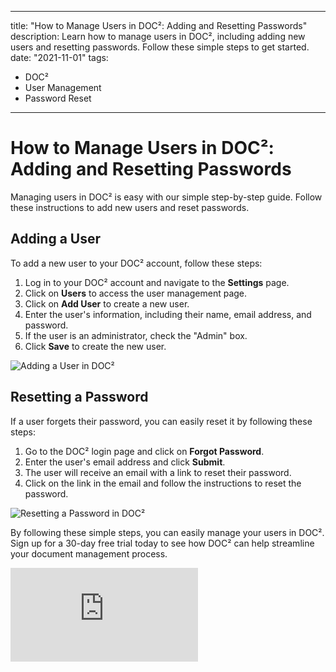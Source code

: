 
---
title: "How to Manage Users in DOC²: Adding and Resetting Passwords"
description: Learn how to manage users in DOC², including adding new users and resetting passwords. Follow these simple steps to get started. 
date: "2021-11-01"
tags:
  - DOC²
  - User Management
  - Password Reset
---

# How to Manage Users in DOC²: Adding and Resetting Passwords

Managing users in DOC² is easy with our simple step-by-step guide. Follow these instructions to add new users and reset passwords.

## Adding a User

To add a new user to your DOC² account, follow these steps:

1. Log in to your DOC² account and navigate to the **Settings** page.
2. Click on **Users** to access the user management page.
3. Click on **Add User** to create a new user.
4. Enter the user's information, including their name, email address, and password.
5. If the user is an administrator, check the "Admin" box.
6. Click **Save** to create the new user.

![Adding a User in DOC²](/path/to/image.png "Adding a User in DOC²")

## Resetting a Password

If a user forgets their password, you can easily reset it by following these steps:

1. Go to the DOC² login page and click on **Forgot Password**.
2. Enter the user's email address and click **Submit**.
3. The user will receive an email with a link to reset their password.
4. Click on the link in the email and follow the instructions to reset the password.

![Resetting a Password in DOC²](/path/to/image.png "Resetting a Password in DOC²")

By following these simple steps, you can easily manage your users in DOC². Sign up for a 30-day free trial today to see how DOC² can help streamline your document management process.

<div class='video-container'>
  <iframe src="https://www.youtube.com/embed/VIDEO_ID_HERE" frameborder="0" allowfullscreen></iframe>
</div>
